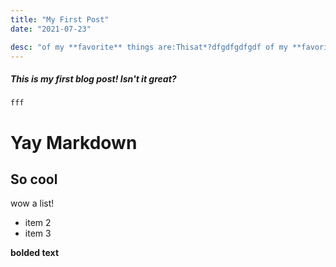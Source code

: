```yaml
---
title: "My First Post"
date: "2021-07-23"

desc: "of my **favorite** things are:Thisat*?dfgdfgdfgdf of my **favorite** things are:Thisat*?dfgdfgdfgdf of my **favorite** things are:Thisat*?dfgdfgdfgdf of my **favorite** things are:Thisat*?dfgdfgdfgdf"
---
```


##### This is my first blog post! Isn't it *great*?
```fff```
# Yay Markdown
## So cool
wow a list!
- item 2 
- item 3

**bolded text**


